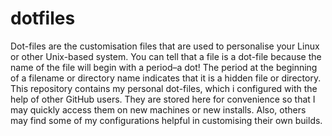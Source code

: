 # dotfiles
Dot-files are the customisation files that are used to personalise your Linux or other Unix-based system. You can tell that a file is a dot-file because the name of the file will begin with a period–a dot! The period at the beginning of a filename or directory name indicates that it is a hidden file or directory. This repository contains my personal dot-files, which i configured with the help of other GitHub users. They are stored here for convenience so that I may quickly access them on new machines or new installs. Also, others may find some of my configurations helpful in customising their own builds.
